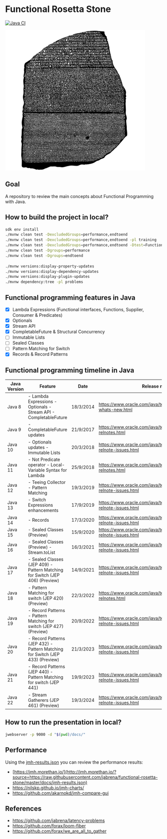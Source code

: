 # Functional Rosetta Stone

[![Java CI](https://github.com/jabrena/functional-rosetta-stone/actions/workflows/maven.yml/badge.svg)](https://github.com/jabrena/functional-rosetta-stone/actions/workflows/maven.yml)

![](./docs/rosetta_stone.png)

## Goal

A repository to review the main concepts about Functional Programming with Java.

## How to build the project in local?

```bash
sdk env install
./mvnw clean test -DexcludedGroups=performance,endtoend
./mvnw clean test -DexcludedGroups=performance,endtoend -pl training
./mvnw clean test -DexcludedGroups=performance,endtoend -Dtest=FunctionalInterfacesExamplesTest -pl training
./mvnw clean test -Dgroups=performance
./mvnw clean test -Dgroups=endtoend

./mvnw versions:display-property-updates
./mvnw versions:display-dependency-updates
./mvnw versions:display-plugin-updates
./mvnw dependency:tree -pl problems 
```

## Functional programming features in Java

- [x] Lambda Expressions (Functional interfaces, Functions, Supplier, Consumer & Predicates)
- [x] Optionals 
- [x] Stream API 
- [x] CompletableFuture & Structural Concurrency
- [ ] Immutable Lists
- [ ] Sealed Classes
- [ ] Pattern Matching for Switch
- [x] Records & Record Patterns

## Functional programming timeline in Java

| Java Version | Feature                                                                             | Date      | Release notes                                                          |
|--------------|-------------------------------------------------------------------------------------|-----------|------------------------------------------------------------------------|
| Java 8       | - Lambda Expressions - Optionals - Stream API - CompletableFuture                   | 18/3/2014 | https://www.oracle.com/java/technologies/javase/8-whats-new.html       |
| Java 9       | - CompletableFuture updates                                                         | 21/9/2017 | https://www.oracle.com/java/technologies/javase/9-all-relnotes.html    |
| Java 10      | - Optionals updates - Immutable Lists                                               | 20/3/2018 | https://www.oracle.com/java/technologies/javase/10-relnote-issues.html |
| Java 11      | - Not Predicate operator - Local-Variable Syntax for Lambda                         | 25/9/2018 | https://www.oracle.com/java/technologies/javase/11all-relnotes.html    |
| Java 12      | - Teeing Collector - Pattern Matching                                               | 19/3/2019 | https://www.oracle.com/java/technologies/javase/12-relnote-issues.html |
| Java 13      | - Switch Expressions enhancements                                                   | 17/9/2019 | https://www.oracle.com/java/technologies/javase/13-relnote-issues.html |
| Java 14      | - Records                                                                           | 17/3/2020 | https://www.oracle.com/java/technologies/javase/14-relnote-issues.html |
| Java 15      | - Sealed Classes (Preview)                                                          | 15/9/2020 | https://www.oracle.com/java/technologies/javase/15-relnote-issues.html |
| Java 16      | - Sealed Classes (Preview) - Stream.toList                                          | 16/3/2021 | https://www.oracle.com/java/technologies/javase/16-relnote-issues.html |
| Java 17      | - Sealed Classes (JEP 409) - Pattern Matching for Switch (JEP 406) (Preview)        | 14/9/2021 | https://www.oracle.com/java/technologies/javase/17-relnote-issues.html |
| Java 18      | - Pattern Matching for switch (JEP 420) (Preview)                                   | 22/3/2022 | https://www.oracle.com/java/technologies/javase/18all-relnotes.html    |
| Java 19      | - Record Patterns - Pattern Matching for switch (JEP 427) (Preview) | 20/9/2022 | https://www.oracle.com/java/technologies/javase/19-relnote-issues.html |
| Java 20      | - Record Patterns (JEP 432) - Pattern Matching for Switch (JEP 433) (Preview)       | 21/3/2023 | https://www.oracle.com/java/technologies/javase/20-relnote-issues.html |
| Java 21      | - Record Patterns (JEP 440) - Pattern Matching for switch (JEP 441)                 | 19/9/2023 | https://www.oracle.com/java/technologies/javase/21-relnote-issues.html |
| Java 22      | - Stream Gatherers (JEP 461) (Preview)                                              | 19/3/2024 | https://www.oracle.com/java/technologies/javase/22-relnote-issues.html |


## How to run the presentation in local?

```bash
jwebserver -p 9000 -d "$(pwd)/docs/"
```

## Performance

Using the [jmh-results.json](https://github.com/jabrena/functional-rosetta-stone/blob/master/docs/jmh-results.json) 
you can review the performance results: 

- [https://jmh.morethan.io/](http://jmh.morethan.io/?source=https://raw.githubusercontent.com/jabrena/functional-rosetta-stone/master/docs/jmh-results.json)
- https://nilskp.github.io/jmh-charts/
- https://github.com/akarnokd/jmh-compare-gui

## References

- https://github.com/jabrena/latency-problems
- https://github.com/forax/loom-fiber
- https://github.com/forax/we_are_all_to_gather